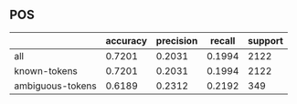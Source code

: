 
## POS

|                  | accuracy | precision | recall | support |
|------------------|----------|-----------|--------|---------|
| all              | 0.7201   | 0.2031    | 0.1994 | 2122    |
| known-tokens     | 0.7201   | 0.2031    | 0.1994 | 2122    |
| ambiguous-tokens | 0.6189   | 0.2312    | 0.2192 | 349     |

